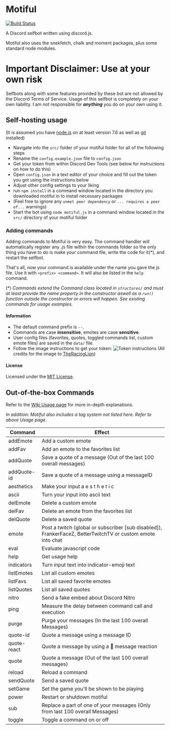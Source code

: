 # Motiful

 [![Build Status](https://travis-ci.org/robflop/motiful.svg?branch=master)](https://travis-ci.org/robflop/motiful)

A Discord selfbot written using discord.js.

Motiful also uses the snekfetch, chalk and moment packages, plus some standard node modules.

# Important Disclaimer: Use at your own risk

Selfbots along with some features provided by these bot are not allowed by the Discord Terms of Service. Usage of this selfbot is completely on your own liability. I am not responsible for _**anything**_ you do on your own using it.

## Self-hosting usage

(It is assumed you have [node.js](https://nodejs.org/en/) on at least version 7.6 as well as [git](https://git-scm.com) installed)

- Navigate into the `src/` folder of your motiful folder for all of the following steps
- Rename the `config.example.json` file to `config.json`
- Get your token from within Discord Dev Tools (see below for instructions on how to do this)
- Open `config.json` in a text editor of your choice and fill out the token you got using the instructions below
- Adjust other config settings to your liking
- run `npm install` in a command window located in the directory you downloaded motiful in to install necessary packages
- (Feel free to ignore any `unmet peer dependency` or `... requires a peer of...` warnings)
- Start the bot using `node motiful.js` in a command window located in the `src/` directory of your motiful folder

### Adding commands

Adding commands to Motiful is very easy. The command handler will automatically register any .js file within the commands folder so
the only thing you have to do is make your command file, write the code for it(*), and restart the selfbot.

That's all, now your command is available under the name you gave the js file. 
Use it with `<prefix> <command>`. It will also be listed in the `help` command.

(\*) *Commands extend the Command class located in `structures/` and must at least provide the name property in the constructor aswell as a `run()` function outside the constructor or errors will happen. See existing commands for usage examples.*

#### Information

- The default command prefix is `--`.
- Commands are case **insensitive**, emotes are case **sensitive**.
- User config files (favorites, quotes, toggled commands list, custom emote files) are saved in the `data/` file.
- Follow the image instructions to get your token: ![Token instructions](token_instructions.png) (All credits for the image to [TheRacingLion](https://github.com/TheRacingLion/Discord-SelfBot/wiki/Discord-Token-Tutorial))

#### License

Licensed under the [MIT License](https://github.com/robflop/motiful/blob/master/LICENSE.md).

## Out-of-the-box Commands

Refer to the [Wiki Usage page](https://github.com/robflop/motiful/wiki/Usage) for more in-depth explanations.

*In addition: Motiful also includes a tag system not listed here. Refer to above Usage page.*

| Command       | Effect                                                                                                     |
|-------------  |----------------------------------------------------------------------------------------------------------- |
| addEmote      | Add a custom emote                                                                                         |
| addFav        | Add an emote to the favorites list                                                                         |
| addQuote      | Save a quote of a message (Out of the last 100 overall messages)                                           |
| addQuote-id   | Save a quote of a message using a messageID                                                                |
| aesthetics    | Make your input a e s t h e t i c                                                                          |
| ascii         | Turn your input into ascii text                                                                            |
| delEmote      | Delete a custom emote                                                                                      |
| delFav        | Delete an emote from the favorites list                                                                    |
| delQuote      | Delete a saved quote                                                                                       |
| emote         | Post a twitch (global or subscriber [sub disabled]), FrankerFaceZ, BetterTwitchTV or custom emote into chat|
| eval          | Evaluate javascript code                                                                                   |
| help          | Get usage help                                                                                             |
| indicators    | Turn input text into indicator-emoji text                                                                  |
| listEmotes    | List all custom emotes                                                                                     |
| listFavs      | List all saved favorite emotes                                                                             |
| listQuotes    | List all saved quotes                                                                                      |
| nitro         | Send a fake embed about Discord Nitro                                                                      |
| ping          | Measure the delay between command call and execution                                                       |
| purge         | Purge your messages (In the last 100 overall Messages)                                                     |
| quote-id      | Quote a message using a message ID                                                                         |
| quote-react   | Quote a message by using a 💬 message reaction                                                             |
| quote         | Quote a message (Out of the last 100 overall messages)                                                     |
| reload        | Reload a command                                                                                           |
| sendQuote     | Send a saved quote                                                                                         |
| setGame       | Set the game you\'ll be shown to be playing                                                                |
| power         | Restart or shutdown motiful                                                                                |
| sub           | Replace a part of one of your messages (Only from last 100 overall Messages)                               |
| toggle        | Toggle a command on or off                                                                                 |# motiful
